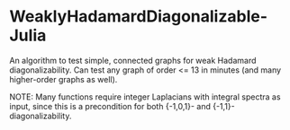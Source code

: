 # WeaklyHadamardDiagonalizable-Julia
An algorithm to test simple, connected graphs for weak Hadamard diagonalizability.
Can test any graph of order <= 13 in minutes (and many higher-order graphs as well).

NOTE: Many functions require integer Laplacians with integral spectra as input, since this is a precondition for both {-1,0,1}- and {-1,1}-diagonalizability.